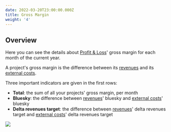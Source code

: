 ```yaml
---
date: 2022-03-20T23:00:00.000Z
title: Gross Margin
weight: '4'
---
```


## Overview

Here you can see the details about [Profit & Loss](/profit-loss/index)' gross margin for each month of the current year.

A project's gross margin is the difference between its [revenues](/revenues/index) and its [external costs](/external-costs/index).

Three important indicators are given in the first rows:

* **Total**: the sum of all your projects' gross margin, per month
* **Bluesky**: the difference between [revenues](/revenues/index)' bluesky and [external costs](/external-costs/index)' bluesky
* **Delta revenues target**: the difference between [revenues](/revenues/index)' delta revenues target and [external costs](/external-costs/index)' delta revenues target

![](/uploads/2021/03/23/gross-margin.png)
